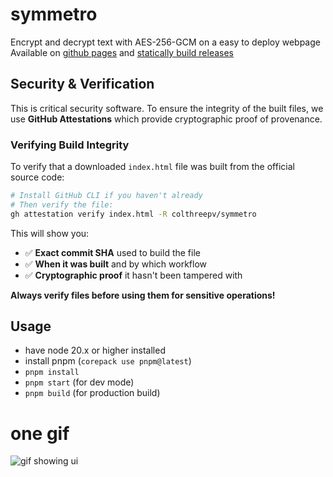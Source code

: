 # symmetro
Encrypt and decrypt text with AES-256-GCM on a easy to deploy webpage
Available on [github pages](https://colthreepv.github.io/symmetro/) and [statically build releases](https://github.com/colthreepv/symmetro/releases)

## Security & Verification

This is critical security software. To ensure the integrity of the built files, we use **GitHub Attestations** which provide cryptographic proof of provenance.

### Verifying Build Integrity

To verify that a downloaded `index.html` file was built from the official source code:

```bash
# Install GitHub CLI if you haven't already
# Then verify the file:
gh attestation verify index.html -R colthreepv/symmetro
```

This will show you:
- ✅ **Exact commit SHA** used to build the file
- ✅ **When it was built** and by which workflow
- ✅ **Cryptographic proof** it hasn't been tampered with

**Always verify files before using them for sensitive operations!**

## Usage
- have node 20.x or higher installed
- install pnpm (`corepack use pnpm@latest`)
- `pnpm install`
- `pnpm start` (for dev mode)
- `pnpm build` (for production build)

# one gif
![gif showing ui](https://github.com/user-attachments/assets/0ff6774f-5929-4d05-bc26-92e8272e39b4)

